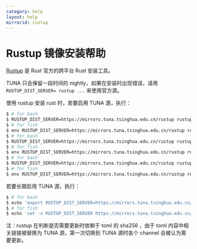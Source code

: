 ```yaml
---
category: help
layout: help
mirrorid: rustup
---
```


# Rustup 镜像安装帮助

[Rustup](https://rustup.rs/) 是 Rust 官方的跨平台 Rust 安装工具。

TUNA 只会保留一段时间的 nightly，如果在安装时出现错误，请用 `RUSTUP_DIST_SERVER= rustup ...` 来使用官方源。

使用 rustup 安装 rust 时，若要启用 TUNA 源，执行：


```bash
$ # for bash
$ RUSTUP_DIST_SERVER=https://mirrors.tuna.tsinghua.edu.cn/rustup rustup install stable # for stable
$ # for fish
$ env RUSTUP_DIST_SERVER=https://mirrors.tuna.tsinghua.edu.cn/rustup rustup install stable # for stable
$ # for bash
$ RUSTUP_DIST_SERVER=https://mirrors.tuna.tsinghua.edu.cn/rustup rustup install nightly # for nightly
$ # for fish
$ env RUSTUP_DIST_SERVER=https://mirrors.tuna.tsinghua.edu.cn/rustup rustup install nightly # for nightly
$ # for bash
$ RUSTUP_DIST_SERVER=https://mirrors.tuna.tsinghua.edu.cn/rustup rustup install nightly-YYYY-mm-dd
$ # for fish
$ env RUSTUP_DIST_SERVER=https://mirrors.tuna.tsinghua.edu.cn/rustup rustup install nightly-YYYY-mm-dd
```

若要长期启用 TUNA 源，执行：

```bash
$ # for bash
$ echo 'export RUSTUP_DIST_SERVER=https://mirrors.tuna.tsinghua.edu.cn/rustup' >> ~/.bash_profile
$ # for fish
$ echo 'set -x RUSTUP_DIST_SERVER https://mirrors.tuna.tsinghua.edu.cn/rustup' >> ~/.config/fish/config.fish
```

注：rustup 在判断是否需要更新时依赖于 toml 的 sha256 ，由于 toml 内容中相关链接被替换为 TUNA 源，第一次切换到 TUNA 源时各个 channel 会被认为需要更新。

